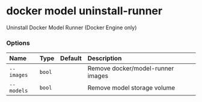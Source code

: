 # docker model uninstall-runner

<!---MARKER_GEN_START-->
Uninstall Docker Model Runner (Docker Engine only)

### Options

| Name       | Type   | Default | Description                       |
|:-----------|:-------|:--------|:----------------------------------|
| `--images` | `bool` |         | Remove docker/model-runner images |
| `--models` | `bool` |         | Remove model storage volume       |


<!---MARKER_GEN_END-->

